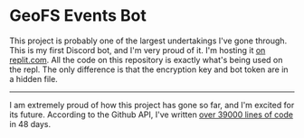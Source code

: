 # GeoFS Events Bot

This project is probably one of the largest undertakings I've gone through. This is my first Discord bot, and I'm very proud of it. I'm hosting it [on replit.com](https://replit.com/@nrod06/events-bot?v=1). All the code on this repository is exactly what's being used on the repl. The only difference is that the encryption key and bot token are in a hidden file.

---

I am extremely proud of how this project has gone so far, and I'm excited for its future. According to the Github API, I've written [over 39000 lines of code](https://api.github.com/repos/nicolas377/events-bot/languages) in 48 days.